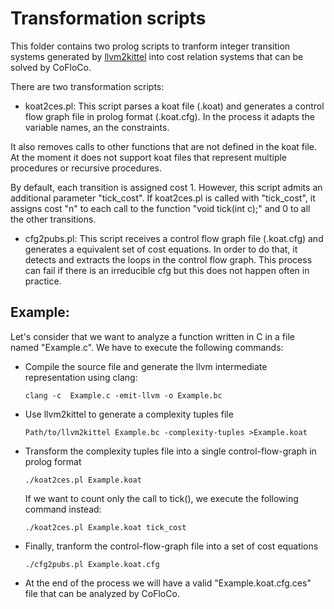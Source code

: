 
Transformation scripts
=======

This folder contains two prolog scripts to tranform integer transition systems generated by [llvm2kittel](https://github.com/s-falke/llvm2kittel) into cost relation systems that can be solved by CoFloCo.

There are two transformation scripts:

 * koat2ces.pl: This script parses a koat file (.koat) and generates a control flow graph file in prolog format (.koat.cfg). In the process it adapts the variable names, an the constraints.

It also removes calls to other functions that are not defined in the koat file. At the moment it does not support koat files that represent multiple procedures or recursive procedures.

By default, each transition is assigned cost 1. However, this script admits an additional parameter "tick_cost". If koat2ces.pl is called with "tick_cost", it assigns cost "n" to each call to the function "void tick(int c);" and 0 to all the other transitions.

   
 * cfg2pubs.pl: This script receives a control flow graph file (.koat.cfg) and generates a equivalent set of cost equations. In order to do that, it detects and extracts the loops in the control flow graph. This process can fail if there is an irreducible cfg but this does not happen often in practice.


Example:
-------------
Let's consider that we want to analyze a function written in C in a file named "Example.c". We have to execute the following commands:

* Compile the source file and generate the llvm intermediate representation using clang:

   `clang -c  Example.c -emit-llvm -o Example.bc`

* Use llvm2kittel to generate a complexity tuples file

    `Path/to/llvm2kittel Example.bc -complexity-tuples >Example.koat`

* Transform the complexity tuples file into a single control-flow-graph in prolog format

    `./koat2ces.pl Example.koat`

  If we want to count only the call to tick(), we execute the following command instead:

     `./koat2ces.pl Example.koat tick_cost`

* Finally, tranform the control-flow-graph file into a set of cost equations

    `./cfg2pubs.pl Example.koat.cfg`

* At the end of the process we will have a valid "Example.koat.cfg.ces" file that can be analyzed by CoFloCo.

   
